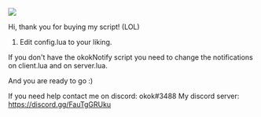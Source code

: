 ![](https://img001.prntscr.com/file/img001/pi13ZhvDQYaY6tAhXLZZzw.png)

Hi, thank you for buying my script! (LOL)

1. Edit config.lua to your liking.

If you don't have the okokNotify script you need to change the notifications on client.lua and on server.lua.

And you are ready to go :)

If you need help contact me on discord: okok#3488
My discord server: https://discord.gg/FauTgGRUku
 
